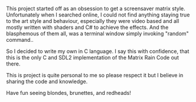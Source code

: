 This project started off as an obsession to get a screensaver matrix style.
Unfortunately when I searched online, I could not find anything staying true to the art style and behaviour, especially they were video based and all mostly written with shaders and C# to achieve the effects.
And the blasphemous of them all, was a terminal window simply invoking "random" command..

So I decided to write my own in C language.
I say this with confidence, that this is the only C and SDL2 implementation of the Matrix Rain Code out there.

This is project is quite personal to me so please respect it but I believe in sharing the code and knowledge.

Have fun seeing blondes, brunettes, and redheads!
